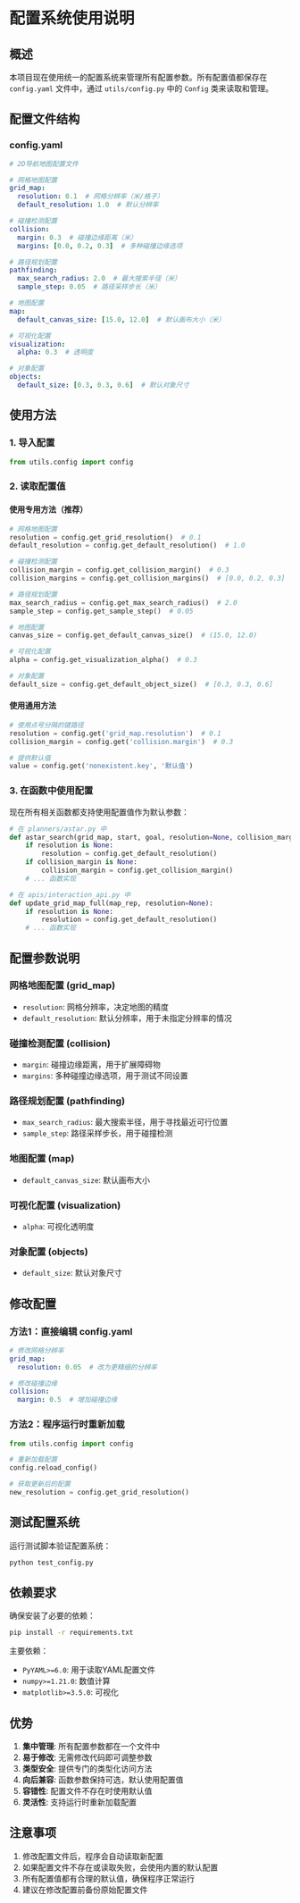 # 配置系统使用说明

## 概述

本项目现在使用统一的配置系统来管理所有配置参数。所有配置值都保存在 `config.yaml` 文件中，通过 `utils/config.py` 中的 `Config` 类来读取和管理。

## 配置文件结构

### config.yaml

```yaml
# 2D导航地图配置文件

# 网格地图配置
grid_map:
  resolution: 0.1  # 网格分辨率（米/格子）
  default_resolution: 1.0  # 默认分辨率

# 碰撞检测配置
collision:
  margin: 0.3  # 碰撞边缘距离（米）
  margins: [0.0, 0.2, 0.3]  # 多种碰撞边缘选项

# 路径规划配置
pathfinding:
  max_search_radius: 2.0  # 最大搜索半径（米）
  sample_step: 0.05  # 路径采样步长（米）

# 地图配置
map:
  default_canvas_size: [15.0, 12.0]  # 默认画布大小（米）

# 可视化配置
visualization:
  alpha: 0.3  # 透明度

# 对象配置
objects:
  default_size: [0.3, 0.3, 0.6]  # 默认对象尺寸
```

## 使用方法

### 1. 导入配置

```python
from utils.config import config
```

### 2. 读取配置值

#### 使用专用方法（推荐）

```python
# 网格地图配置
resolution = config.get_grid_resolution()  # 0.1
default_resolution = config.get_default_resolution()  # 1.0

# 碰撞检测配置
collision_margin = config.get_collision_margin()  # 0.3
collision_margins = config.get_collision_margins()  # [0.0, 0.2, 0.3]

# 路径规划配置
max_search_radius = config.get_max_search_radius()  # 2.0
sample_step = config.get_sample_step()  # 0.05

# 地图配置
canvas_size = config.get_default_canvas_size()  # (15.0, 12.0)

# 可视化配置
alpha = config.get_visualization_alpha()  # 0.3

# 对象配置
default_size = config.get_default_object_size()  # [0.3, 0.3, 0.6]
```

#### 使用通用方法

```python
# 使用点号分隔的键路径
resolution = config.get('grid_map.resolution')  # 0.1
collision_margin = config.get('collision.margin')  # 0.3

# 提供默认值
value = config.get('nonexistent.key', '默认值')
```

### 3. 在函数中使用配置

现在所有相关函数都支持使用配置值作为默认参数：

```python
# 在 planners/astar.py 中
def astar_search(grid_map, start, goal, resolution=None, collision_margin=None):
    if resolution is None:
        resolution = config.get_default_resolution()
    if collision_margin is None:
        collision_margin = config.get_collision_margin()
    # ... 函数实现

# 在 apis/interaction_api.py 中
def update_grid_map_full(map_rep, resolution=None):
    if resolution is None:
        resolution = config.get_default_resolution()
    # ... 函数实现
```

## 配置参数说明

### 网格地图配置 (grid_map)
- `resolution`: 网格分辨率，决定地图的精度
- `default_resolution`: 默认分辨率，用于未指定分辨率的情况

### 碰撞检测配置 (collision)
- `margin`: 碰撞边缘距离，用于扩展障碍物
- `margins`: 多种碰撞边缘选项，用于测试不同设置

### 路径规划配置 (pathfinding)
- `max_search_radius`: 最大搜索半径，用于寻找最近可行位置
- `sample_step`: 路径采样步长，用于碰撞检测

### 地图配置 (map)
- `default_canvas_size`: 默认画布大小

### 可视化配置 (visualization)
- `alpha`: 可视化透明度

### 对象配置 (objects)
- `default_size`: 默认对象尺寸

## 修改配置

### 方法1：直接编辑 config.yaml

```yaml
# 修改网格分辨率
grid_map:
  resolution: 0.05  # 改为更精细的分辨率

# 修改碰撞边缘
collision:
  margin: 0.5  # 增加碰撞边缘
```

### 方法2：程序运行时重新加载

```python
from utils.config import config

# 重新加载配置
config.reload_config()

# 获取更新后的配置
new_resolution = config.get_grid_resolution()
```

## 测试配置系统

运行测试脚本验证配置系统：

```bash
python test_config.py
```

## 依赖要求

确保安装了必要的依赖：

```bash
pip install -r requirements.txt
```

主要依赖：
- `PyYAML>=6.0`: 用于读取YAML配置文件
- `numpy>=1.21.0`: 数值计算
- `matplotlib>=3.5.0`: 可视化

## 优势

1. **集中管理**: 所有配置参数都在一个文件中
2. **易于修改**: 无需修改代码即可调整参数
3. **类型安全**: 提供专门的类型化访问方法
4. **向后兼容**: 函数参数保持可选，默认使用配置值
5. **容错性**: 配置文件不存在时使用默认值
6. **灵活性**: 支持运行时重新加载配置

## 注意事项

1. 修改配置文件后，程序会自动读取新配置
2. 如果配置文件不存在或读取失败，会使用内置的默认配置
3. 所有配置值都有合理的默认值，确保程序正常运行
4. 建议在修改配置前备份原始配置文件 